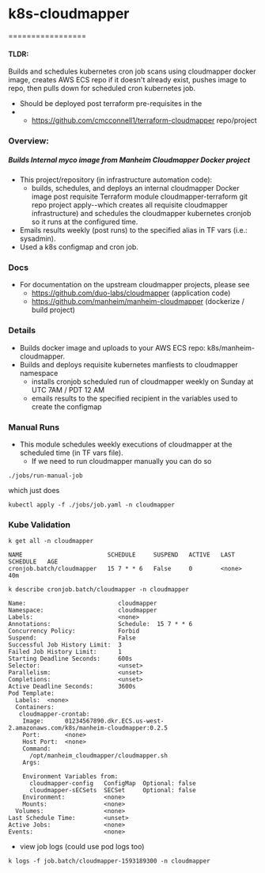 # k8s-cloudmapper
=================

#### TLDR:
Builds and schedules kubernetes cron job scans using cloudmapper docker image, creates AWS ECS repo if it doesn't already exist, pushes image to repo, then pulls down for scheduled cron kubernetes job.

- Should be deployed post terraform pre-requisites in the 
- - https://github.com/cmcconnell1/terraform-cloudmapper repo/project

### Overview:
##### Builds Internal myco image from Manheim Cloudmapper Docker project
  - This project/repository (in infrastructure automation code): 
    - builds, schedules, and deploys an internal cloudmapper Docker image post requisite Terraform module cloudmapper-terraform git repo project apply--which creates all requisite cloudmapper infrastructure) and schedules the cloudmapper kubernetes cronjob so it runs at the configured time. 
 - Emails results weekly (post runs) to the specified alias in TF vars (i.e.: sysadmin).
 - Used a k8s configmap and cron job.

### Docs
- For documentation on the upstream cloudmapper projects, please see 
  - https://github.com/duo-labs/cloudmapper (application code)
  - https://github.com/manheim/manheim-cloudmapper (dockerize / build project)

### Details
- Builds docker image and uploads to your AWS ECS repo: k8s/manheim-cloudmapper.
- Builds and deploys requisite kubernetes manfiests to cloudmapper namespace
  - installs cronjob scheduled run of cloudmapper weekly on Sunday at UTC 7AM / PDT 12 AM 
  - emails results to the specified recipient in the variables used to create the configmap

### Manual Runs
- This module schedules weekly executions of cloudmapper at the scheduled time (in TF vars file).
  - If we need to run cloudmapper manually you can do so
```console
./jobs/run-manual-job
```
which just does
```console
kubectl apply -f ./jobs/job.yaml -n cloudmapper
```

### Kube Validation
```console
k get all -n cloudmapper

NAME                        SCHEDULE     SUSPEND   ACTIVE   LAST SCHEDULE   AGE
cronjob.batch/cloudmapper   15 7 * * 6   False     0        <none>          40m
```

```console
k describe cronjob.batch/cloudmapper -n cloudmapper

Name:                          cloudmapper
Namespace:                     cloudmapper
Labels:                        <none>
Annotations:                   Schedule:  15 7 * * 6
Concurrency Policy:            Forbid
Suspend:                       False
Successful Job History Limit:  3
Failed Job History Limit:      1
Starting Deadline Seconds:     600s
Selector:                      <unset>
Parallelism:                   <unset>
Completions:                   <unset>
Active Deadline Seconds:       3600s
Pod Template:
  Labels:  <none>
  Containers:
   cloudmapper-crontab:
    Image:      01234567890.dkr.ECS.us-west-2.amazonaws.com/k8s/manheim-cloudmapper:0.2.5
    Port:       <none>
    Host Port:  <none>
    Command:
      /opt/manheim_cloudmapper/cloudmapper.sh
    Args:

    Environment Variables from:
      cloudmapper-config   ConfigMap  Optional: false
      cloudmapper-sECSets  SECSet     Optional: false
    Environment:           <none>
    Mounts:                <none>
  Volumes:                 <none>
Last Schedule Time:        <unset>
Active Jobs:               <none>
Events:                    <none>
```

- view job logs (could use pod logs too)
```console
k logs -f job.batch/cloudmapper-1593189300 -n cloudmapper
```
